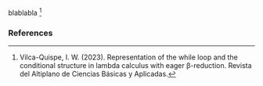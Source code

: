blablabla [^1] 

### References

[^1]: Vilca-Quispe, I. W. (2023). Representation of the while loop and the conditional structure in lambda calculus with eager β-reduction. Revista del Altiplano de Ciencias Básicas y Aplicadas.

